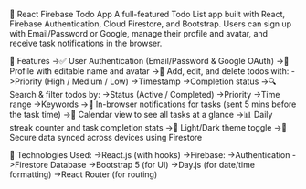 📝 React Firebase Todo App
A full-featured Todo List app built with React, Firebase Authentication, Cloud Firestore, and Bootstrap.
Users can sign up with Email/Password or Google, manage their profile and avatar, and receive task notifications in the browser.

🚀 Features
    ->✅ User Authentication (Email/Password & Google OAuth)
    ->👤 Profile with editable name and avatar
    ->📝 Add, edit, and delete todos with:
        ->Priority (High / Medium / Low)
        ->Timestamp
        ->Completion status
    ->🔍 Search & filter todos by:
        ->Status (Active / Completed)
        ->Priority
        ->Time range
        ->Keywords
    ->🔔 In-browser notifications for tasks (sent 5 mins before the task time)
    ->📅 Calendar view to see all tasks at a glance
    ->📊 Daily streak counter and task completion stats
    ->🎨 Light/Dark theme toggle
    ->🔐 Secure data synced across devices using Firestore

🧰 Technologies Used:
    ->React.js (with hooks)
    ->Firebase:
    ->Authentication
    ->Firestore Database
    ->Bootstrap 5 (for UI)
    ->Day.js (for date/time formatting)
    ->React Router (for routing)